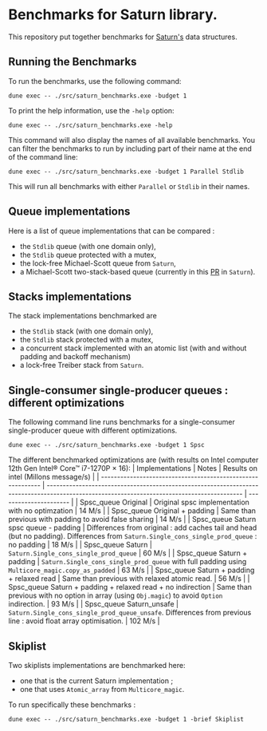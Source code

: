 # Benchmarks for Saturn library.
This repository put together benchmarks for [Saturn's](https://github.com/ocaml-multicore/saturn/) data structures. 


## Running the Benchmarks

To run the benchmarks, use the following command:
```
dune exec -- ./src/saturn_benchmarks.exe -budget 1
```

To print the help information, use the `-help` option:
```
dune exec -- ./src/saturn_benchmarks.exe -help
```

This command will also display the names of all available benchmarks. You can filter the benchmarks to run by including part of their name at the end of the command line:
```
dune exec -- ./src/saturn_benchmarks.exe -budget 1 Parallel Stdlib
```

This will run all benchmarks with either `Parallel` or `Stdlib` in their names.


## Queue implementations 
Here is a list of queue implementations that can be compared  :
- the `Stdlib` queue (with one domain only),
- the `Stdlib` queue protected with a mutex,
- the lock-free Michael-Scott queue from `Saturn`,
- a Michael-Scott two-stack-based queue (currently in this [PR](https://github.com/ocaml-multicore/saturn/pull/112) in `Saturn`).


## Stacks implementations
The stack implementations benchmarked are
- the `Stdlib` stack (with one domain only),
- the `Stdlib` stack protected with a mutex,
- a concurrent stack implemented with an atomic list (with and without padding and backoff mechanism)
- a lock-free Treiber stack from `Saturn`.


## Single-consumer single-producer queues : different optimizations
The following command line runs benchmarks for a single-consumer single-producer queue with different optimizations. 
```
dune exec -- ./src/saturn_benchmarks.exe -budget 1 Spsc
```
The different benchmarked optimizations are (with results on Intel computer 12th Gen Intel® Core™ i7-1270P × 16):
| Implementations                                             | Notes                                                                                                                                       | Results on intel (Millons message/s) |
| ----------------------------------------------------------- | ------------------------------------------------------------------------------------------------------------------------------------------- | ---------------------- |
| Spsc_queue Original                                         | Original spsc implementation with no optimzation                                                                                            | 14 M/s                 |
| Spsc_queue Original + padding                               | Same than previous with padding to avoid false sharing                                                                                      | 14 M/s                 |
| Spsc_queue Saturn spsc queue - padding                      | Differences from original : add caches tail and head (but no padding). Differences from `Saturn.Single_cons_single_prod_queue` : no padding | 18 M/s                 |
| Spsc_queue Saturn                                           | `Saturn.Single_cons_single_prod_queue`                                                                                                      | 60 M/s                 |
| Spsc_queue Saturn + padding                                 | `Saturn.Single_cons_single_prod_queue` with full padding using `Multicore_magic.copy_as_padded`                                             | 63 M/s                 |
| Spsc_queue Saturn + padding + relaxed read                  | Same than previous with relaxed atomic read.                                                                                                | 56 M/s                 |
| Spsc_queue Saturn + padding + relaxed read + no indirection | Same than previous with no option in array (using `Obj.magic`) to avoid `Option` indirection.                                               | 93 M/s                 |
| Spsc_queue Saturn_unsafe                                    | `Saturn.Single_cons_single_prod_queue_unsafe`. Differences from previous line : avoid float array optimisation.                             | 102 M/s                |


## Skiplist
Two skiplists implementations are benchmarked here: 
- one that is the current Saturn implementation ;
- one that uses `Atomic_array` from `Multicore_magic`. 

To run specifically these benchmarks :
```
dune exec -- ./src/saturn_benchmarks.exe -budget 1 -brief Skiplist
```
